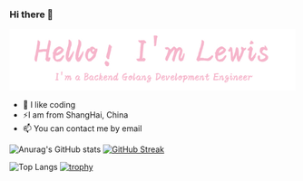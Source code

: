 ### Hi there 👋

![info](./meishu.jpg)

- 🌱 I like coding
- ⚡I am from ShangHai, China
- 📫 You can contact me by email

![Anurag's GitHub stats](https://github-readme-stats.vercel.app/api?username=anuraghazra&show_icons=true&theme=radical) [![GitHub Streak](http://github-readme-streak-stats.herokuapp.com?user=lauid)](https://git.io/streak-stats)


![Top Langs](https://github-readme-stats.vercel.app/api/top-langs/?username=lauid&size_weight=1&count_weight=0) [![trophy](https://github-profile-trophy.vercel.app/?username=lauid&theme=flat&&no-frame=true)](https://github.com/lauid/github-profile-trophy)


<!--
**lauid/lauid** is a ✨ _special_ ✨ repository because its `README.md` (this file) appears on your GitHub profile.

Here are some ideas to get you started:

- 🔭 I’m currently working on ...
- 🌱 I’m currently learning ...
- 👯 I’m looking to collaborate on ...
- 🤔 I’m looking for help with ...
- 💬 Ask me about ...
- 📫 How to reach me: ...
- 😄 Pronouns: ...
- ⚡ Fun fact: ...

http://github-readme-streak-stats.herokuapp.com/demo/

https://liyasthomas.github.io/banner/

-->
